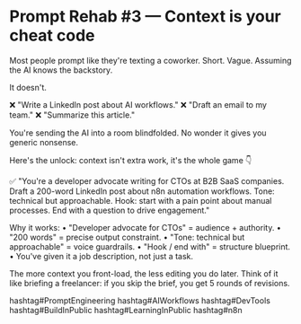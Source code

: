 # Prompt Rehab #3 — Context is your cheat code

Most people prompt like they're texting a coworker.
Short. Vague. Assuming the AI knows the backstory.

It doesn't.

❌ "Write a LinkedIn post about AI workflows."
❌ "Draft an email to my team."
❌ "Summarize this article."

You're sending the AI into a room blindfolded.
No wonder it gives you generic nonsense.

Here's the unlock: context isn't extra work, it's the whole game 👇

✅ "You're a developer advocate writing for CTOs at B2B SaaS companies. Draft a 200-word LinkedIn post about n8n automation workflows. Tone: technical but approachable. Hook: start with a pain point about manual processes. End with a question to drive engagement."

Why it works:
• "Developer advocate for CTOs" = audience + authority.
• "200 words" = precise output constraint.
• "Tone: technical but approachable" = voice guardrails.
• "Hook / end with" = structure blueprint.
• You've given it a job description, not just a task.

The more context you front-load, the less editing you do later.
Think of it like briefing a freelancer: if you skip the brief, you get 5 rounds of revisions.

hashtag#PromptEngineering hashtag#AIWorkflows hashtag#DevTools hashtag#BuildInPublic hashtag#LearningInPublic hashtag#n8n
